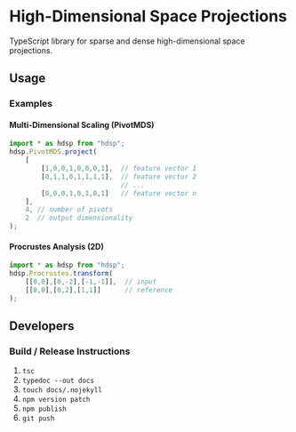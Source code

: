 # High-Dimensional Space Projections
TypeScript library for sparse and dense high-dimensional space projections.

## Usage

### Examples

#### Multi-Dimensional Scaling (PivotMDS)
```typescript
import * as hdsp from "hdsp";
hdsp.PivotMDS.project(
    [
        [1,0,0,1,0,0,0,1],  // feature vector 1
        [0,1,1,0,1,1,1,1],  // feature vector 2
                            // ...
        [0,0,0,1,0,1,0,1]   // feature vector n
    ],
    4, // number of pivots
    2  // output dimensionality
);
```

#### Procrustes Analysis (2D)
```typescript
import * as hdsp from "hdsp";
hdsp.Procrustes.transform(
    [[0,0],[0,-2],[-1,-1]],  // input
    [[0,0],[0,2],[1,1]]      // reference
);
```

## Developers

### Build / Release Instructions
1. `tsc`
2. `typedoc --out docs`
3. `touch docs/.nojekyll`
4. `npm version patch`
5. `npm publish`
6. `git push`
